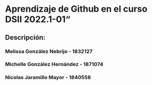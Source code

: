 # Aprendizaje de Github en el curso DSII 2022.1-01“

## Descripción:

### Melissa González Nebrijo - 1832127

### Michelle González Hernández - 1871074

### Nicolas Jaramillo Mayor - 1840558
